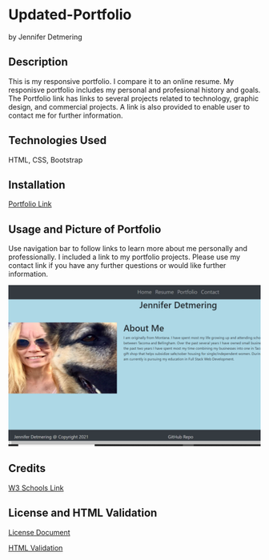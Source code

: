 # Updated-Portfolio
by Jennifer Detmering

## Description

<p>This is my responsive portfolio. I compare it to an online resume. My responisve portfolio includes my personal and profesional history and goals. The Portfolio link has links to several projects related to technology, graphic design, and commercial projects. A link is also provided to enable user to contact me for further information.</p>

## Technologies Used
HTML, CSS, Bootstrap

## Installation

<a href="https://kodiakshuksan.github.io/Responsive-Portfolio/">Portfolio Link</a>


## Usage and Picture of Portfolio

<p>Use navigation bar to follow links to learn more about me personally and professionally. I included a link to my portfolio projects. Please use my contact link if you have any further questions or would like further information.</p>


<img src="assets/aboutMe.PNG" alt="clip of Jennifer Detmering's Portfolio Homepage" />


## Credits

<a href="https://w3schools.com">W3 Schools Link</a>

## License and HTML Validation

<a href="LICENSE.txt">License Document<a>


<a href="https://w3schools.com">HTML Validation</a>



